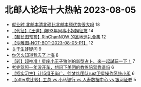 # 北邮人论坛十大热帖 2023-08-05

- [就业时 北邮本清北硕比北邮本硕优势很大吗](https://bbs.byr.cn/article/WorkLife/1203069) 18
- [【代征】【王道】帮93年同事小姐姐征友](https://bbs.byr.cn/article/Friends/2043586) 14
- [【超长图预警】RinChanNOW 的圣地巡礼合集](https://bbs.byr.cn/article/Comic/632885) 12
- [【沙雕图-NOT-BOT-2023-08-05-P1】](https://bbs.byr.cn/article/Picture/3347309) 12
- [关于生娃疑问](https://bbs.byr.cn/article/Feeling/3202586) 9
- [你怎么知道我去了上海](https://bbs.byr.cn/article/Photo/276179) 8
- [【转】超神准！星座小王子独创的新型占卜、來一起試玩一下！](https://bbs.byr.cn/article/Constellations/326533) 7
- [考完驾照一年没开车，想问下美团的教练陪驾靠谱吗](https://bbs.byr.cn/article/Talking/6397854) 6
- [【招实习生】计15组王尚广、徐梦炜团队rust卫星操作系统小组](https://bbs.byr.cn/article/AimGraduate/1224753) 6
- [【offer求比较】工总 vs 小马智行 vs 人寿数据中心 vs 银河证券](https://bbs.byr.cn/article/Job/2184068) 5


